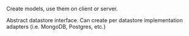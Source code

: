 Create models, use them on client or server.

Abstract datastore interface. Can create per datastore implementation adapters (i.e. MongoDB, Postgres, etc.)

